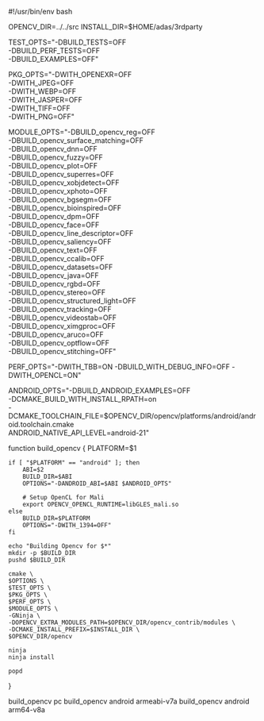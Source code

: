 #!/usr/bin/env bash

OPENCV_DIR=../../src
INSTALL_DIR=$HOME/adas/3rdparty

TEST_OPTS="-DBUILD_TESTS=OFF \
           -DBUILD_PERF_TESTS=OFF \
           -DBUILD_EXAMPLES=OFF"

PKG_OPTS="-DWITH_OPENEXR=OFF \
          -DWITH_JPEG=OFF \
          -DWITH_WEBP=OFF \
          -DWITH_JASPER=OFF \
          -DWITH_TIFF=OFF \
          -DWITH_PNG=OFF"

MODULE_OPTS="-DBUILD_opencv_reg=OFF \
             -DBUILD_opencv_surface_matching=OFF \
             -DBUILD_opencv_dnn=OFF \
             -DBUILD_opencv_fuzzy=OFF \
             -DBUILD_opencv_plot=OFF \
             -DBUILD_opencv_superres=OFF \
             -DBUILD_opencv_xobjdetect=OFF \
             -DBUILD_opencv_xphoto=OFF \
             -DBUILD_opencv_bgsegm=OFF \
             -DBUILD_opencv_bioinspired=OFF \
             -DBUILD_opencv_dpm=OFF \
             -DBUILD_opencv_face=OFF \
             -DBUILD_opencv_line_descriptor=OFF \
             -DBUILD_opencv_saliency=OFF \
             -DBUILD_opencv_text=OFF \
             -DBUILD_opencv_ccalib=OFF \
             -DBUILD_opencv_datasets=OFF \
             -DBUILD_opencv_java=OFF \
             -DBUILD_opencv_rgbd=OFF \
             -DBUILD_opencv_stereo=OFF \
             -DBUILD_opencv_structured_light=OFF \
             -DBUILD_opencv_tracking=OFF \
             -DBUILD_opencv_videostab=OFF \
             -DBUILD_opencv_ximgproc=OFF \
             -DBUILD_opencv_aruco=OFF \
             -DBUILD_opencv_optflow=OFF \
             -DBUILD_opencv_stitching=OFF"

PERF_OPTS="-DWITH_TBB=ON -DBUILD_WITH_DEBUG_INFO=OFF -DWITH_OPENCL=ON"

ANDROID_OPTS="-DBUILD_ANDROID_EXAMPLES=OFF \
              -DCMAKE_BUILD_WITH_INSTALL_RPATH=on \
              -DCMAKE_TOOLCHAIN_FILE=$OPENCV_DIR/opencv/platforms/android/android.toolchain.cmake \
              ANDROID_NATIVE_API_LEVEL=android-21"

function build_opencv {
    PLATFORM=$1

    if [ "$PLATFORM" == "android" ]; then
        ABI=$2
        BUILD_DIR=$ABI
        OPTIONS="-DANDROID_ABI=$ABI $ANDROID_OPTS"

        # Setup OpenCL for Mali
        export OPENCV_OPENCL_RUNTIME=libGLES_mali.so
    else
        BUILD_DIR=$PLATFORM
        OPTIONS="-DWITH_1394=OFF"
    fi

    echo "Building Opencv for $*"
    mkdir -p $BUILD_DIR
    pushd $BUILD_DIR

    cmake \
    $OPTIONS \
    $TEST_OPTS \
    $PKG_OPTS \
    $PERF_OPTS \
    $MODULE_OPTS \
    -GNinja \
    -DOPENCV_EXTRA_MODULES_PATH=$OPENCV_DIR/opencv_contrib/modules \
    -DCMAKE_INSTALL_PREFIX=$INSTALL_DIR \
    $OPENCV_DIR/opencv

    ninja
    ninja install

    popd
}

build_opencv pc
build_opencv android armeabi-v7a
build_opencv android arm64-v8a
